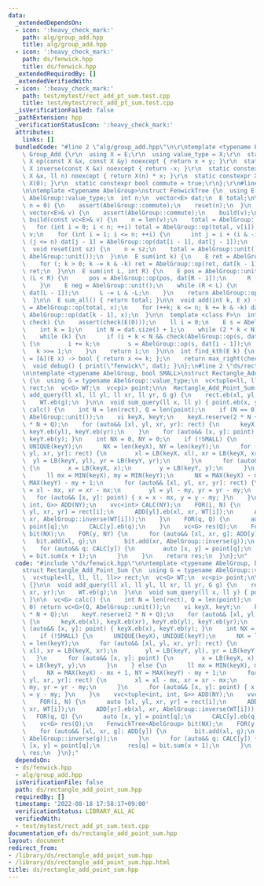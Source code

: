 ```yaml
---
data:
  _extendedDependsOn:
  - icon: ':heavy_check_mark:'
    path: alg/group_add.hpp
    title: alg/group_add.hpp
  - icon: ':heavy_check_mark:'
    path: ds/fenwick.hpp
    title: ds/fenwick.hpp
  _extendedRequiredBy: []
  _extendedVerifiedWith:
  - icon: ':heavy_check_mark:'
    path: test/mytest/rect_add_pt_sum.test.cpp
    title: test/mytest/rect_add_pt_sum.test.cpp
  _isVerificationFailed: false
  _pathExtension: hpp
  _verificationStatusIcon: ':heavy_check_mark:'
  attributes:
    links: []
  bundledCode: "#line 2 \"alg/group_add.hpp\"\n\r\ntemplate <typename E>\r\nstruct\
    \ Group_Add {\r\n  using X = E;\r\n  using value_type = X;\r\n  static constexpr\
    \ X op(const X &x, const X &y) noexcept { return x + y; }\r\n  static constexpr\
    \ X inverse(const X &x) noexcept { return -x; }\r\n  static constexpr X power(const\
    \ X &x, ll n) noexcept { return X(n) * x; }\r\n  static constexpr X unit() { return\
    \ X(0); }\r\n  static constexpr bool commute = true;\r\n};\r\n#line 3 \"ds/fenwick.hpp\"\
    \n\ntemplate <typename AbelGroup>\nstruct FenwickTree {\n  using E = typename\
    \ AbelGroup::value_type;\n  int n;\n  vector<E> dat;\n  E total;\n\n  FenwickTree(int\
    \ n = 0) {\n    assert(AbelGroup::commute);\n    reset(n);\n  }\n  FenwickTree(const\
    \ vector<E>& v) {\n    assert(AbelGroup::commute);\n    build(v);\n  }\n\n  void\
    \ build(const vc<E>& v) {\n    n = len(v);\n    total = AbelGroup::unit();\n \
    \   for (int i = 0; i < n; ++i) total = AbelGroup::op(total, v[i]);\n    dat =\
    \ v;\n    for (int i = 1; i <= n; ++i) {\n      int j = i + (i & -i);\n      if\
    \ (j <= n) dat[j - 1] = AbelGroup::op(dat[i - 1], dat[j - 1]);\n    }\n  }\n\n\
    \  void reset(int sz) {\n    n = sz;\n    total = AbelGroup::unit();\n    dat.assign(n,\
    \ AbelGroup::unit());\n  }\n\n  E sum(int k) {\n    E ret = AbelGroup::unit();\n\
    \    for (; k > 0; k -= k & -k) ret = AbelGroup::op(ret, dat[k - 1]);\n    return\
    \ ret;\n  }\n\n  E sum(int L, int R) {\n    E pos = AbelGroup::unit();\n    while\
    \ (L < R) {\n      pos = AbelGroup::op(pos, dat[R - 1]);\n      R -= R & -R;\n\
    \    }\n    E neg = AbelGroup::unit();\n    while (R < L) {\n      neg = AbelGroup::op(neg,\
    \ dat[L - 1]);\n      L -= L & -L;\n    }\n    return AbelGroup::op(pos, AbelGroup::inverse(neg));\n\
    \  }\n\n  E sum_all() { return total; }\n\n  void add(int k, E x) {\n    total\
    \ = AbelGroup::op(total, x);\n    for (++k; k <= n; k += k & -k) dat[k - 1] =\
    \ AbelGroup::op(dat[k - 1], x);\n  }\n\n  template <class F>\n  int max_right(F&\
    \ check) {\n    assert(check(E(0)));\n    ll i = 0;\n    E s = AbelGroup::unit();\n\
    \    int k = 1;\n    int N = dat.size() + 1;\n    while (2 * k < N) k *= 2;\n\
    \    while (k) {\n      if (i + k < N && check(AbelGroup::op(s, dat[i + k - 1])))\
    \ {\n        i += k;\n        s = AbelGroup::op(s, dat[i - 1]);\n      }\n   \
    \   k >>= 1;\n    }\n    return i;\n  }\n\n  int find_kth(E k) {\n    auto check\
    \ = [&](E x) -> bool { return x <= k; };\n    return max_right(check);\n  }\n\n\
    \  void debug() { print(\"fenwick\", dat); }\n};\n#line 2 \"ds/rectangle_add_point_sum.hpp\"\
    \n\ntemplate <typename AbelGroup, bool SMALL>\nstruct Rectangle_Add_Point_Sum\
    \ {\n  using G = typename AbelGroup::value_type;\n  vc<tuple<ll, ll, ll, ll>>\
    \ rect;\n  vc<G> WT;\n  vc<pi> point;\n\n  Rectangle_Add_Point_Sum() {}\n\n  void\
    \ add_query(ll xl, ll yl, ll xr, ll yr, G g) {\n    rect.eb(xl, yl, xr, yr);\n\
    \    WT.eb(g);\n  }\n\n  void sum_query(ll x, ll y) { point.eb(x, y); }\n\n  vc<G>\
    \ calc() {\n    int N = len(rect), Q = len(point);\n    if (N == 0) return vc<G>(Q,\
    \ AbelGroup::unit());\n    vi keyX, keyY;\n    keyX.reserve(2 * N + Q);\n    keyY.reserve(2\
    \ * N + Q);\n    for (auto&& [xl, yl, xr, yr]: rect) {\n      keyX.eb(xl), keyX.eb(xr),\
    \ keyY.eb(yl), keyY.eb(yr);\n    }\n    for (auto&& [x, y]: point) { keyX.eb(x),\
    \ keyY.eb(y); }\n    int NX = 0, NY = 0;\n    if (!SMALL) {\n      UNIQUE(keyX),\
    \ UNIQUE(keyY);\n      NX = len(keyX), NY = len(keyY);\n      for (auto&& [xl,\
    \ yl, xr, yr]: rect) {\n        xl = LB(keyX, xl), xr = LB(keyX, xr);\n      \
    \  yl = LB(keyY, yl), yr = LB(keyY, yr);\n      }\n      for (auto&& [x, y]: point)\
    \ {\n        x = LB(keyX, x);\n        y = LB(keyY, y);\n      }\n    } else {\n\
    \      ll mx = MIN(keyX), my = MIN(keyY);\n      NX = MAX(keyX) - mx + 1, NY =\
    \ MAX(keyY) - my + 1;\n      for (auto&& [xl, yl, xr, yr]: rect) {\n        xl\
    \ = xl - mx, xr = xr - mx;\n        yl = yl - my, yr = yr - my;\n      }\n   \
    \   for (auto&& [x, y]: point) { x = x - mx, y = y - my; }\n    }\n    vvc<tuple<int,\
    \ int, G>> ADD(NY);\n    vvc<int> CALC(NY);\n    FOR(i, N) {\n      auto [xl,\
    \ yl, xr, yr] = rect[i];\n      ADD[yl].eb(xl, xr, WT[i]);\n      ADD[yr].eb(xl,\
    \ xr, AbelGroup::inverse(WT[i]));\n    }\n    FOR(q, Q) {\n      auto [x, y] =\
    \ point[q];\n      CALC[y].eb(q);\n    }\n    vc<G> res(Q);\n    FenwickTree<AbelGroup>\
    \ bit(NX);\n    FOR(y, NY) {\n      for (auto&& [xl, xr, g]: ADD[y]) {\n     \
    \   bit.add(xl, g);\n        bit.add(xr, AbelGroup::inverse(g));\n      }\n  \
    \    for (auto&& q: CALC[y]) {\n        auto [x, y] = point[q];\n        res[q]\
    \ = bit.sum(x + 1);\n      }\n    }\n    return res;\n  }\n};\n"
  code: "#include \"ds/fenwick.hpp\"\n\ntemplate <typename AbelGroup, bool SMALL>\n\
    struct Rectangle_Add_Point_Sum {\n  using G = typename AbelGroup::value_type;\n\
    \  vc<tuple<ll, ll, ll, ll>> rect;\n  vc<G> WT;\n  vc<pi> point;\n\n  Rectangle_Add_Point_Sum()\
    \ {}\n\n  void add_query(ll xl, ll yl, ll xr, ll yr, G g) {\n    rect.eb(xl, yl,\
    \ xr, yr);\n    WT.eb(g);\n  }\n\n  void sum_query(ll x, ll y) { point.eb(x, y);\
    \ }\n\n  vc<G> calc() {\n    int N = len(rect), Q = len(point);\n    if (N ==\
    \ 0) return vc<G>(Q, AbelGroup::unit());\n    vi keyX, keyY;\n    keyX.reserve(2\
    \ * N + Q);\n    keyY.reserve(2 * N + Q);\n    for (auto&& [xl, yl, xr, yr]: rect)\
    \ {\n      keyX.eb(xl), keyX.eb(xr), keyY.eb(yl), keyY.eb(yr);\n    }\n    for\
    \ (auto&& [x, y]: point) { keyX.eb(x), keyY.eb(y); }\n    int NX = 0, NY = 0;\n\
    \    if (!SMALL) {\n      UNIQUE(keyX), UNIQUE(keyY);\n      NX = len(keyX), NY\
    \ = len(keyY);\n      for (auto&& [xl, yl, xr, yr]: rect) {\n        xl = LB(keyX,\
    \ xl), xr = LB(keyX, xr);\n        yl = LB(keyY, yl), yr = LB(keyY, yr);\n   \
    \   }\n      for (auto&& [x, y]: point) {\n        x = LB(keyX, x);\n        y\
    \ = LB(keyY, y);\n      }\n    } else {\n      ll mx = MIN(keyX), my = MIN(keyY);\n\
    \      NX = MAX(keyX) - mx + 1, NY = MAX(keyY) - my + 1;\n      for (auto&& [xl,\
    \ yl, xr, yr]: rect) {\n        xl = xl - mx, xr = xr - mx;\n        yl = yl -\
    \ my, yr = yr - my;\n      }\n      for (auto&& [x, y]: point) { x = x - mx, y\
    \ = y - my; }\n    }\n    vvc<tuple<int, int, G>> ADD(NY);\n    vvc<int> CALC(NY);\n\
    \    FOR(i, N) {\n      auto [xl, yl, xr, yr] = rect[i];\n      ADD[yl].eb(xl,\
    \ xr, WT[i]);\n      ADD[yr].eb(xl, xr, AbelGroup::inverse(WT[i]));\n    }\n \
    \   FOR(q, Q) {\n      auto [x, y] = point[q];\n      CALC[y].eb(q);\n    }\n\
    \    vc<G> res(Q);\n    FenwickTree<AbelGroup> bit(NX);\n    FOR(y, NY) {\n  \
    \    for (auto&& [xl, xr, g]: ADD[y]) {\n        bit.add(xl, g);\n        bit.add(xr,\
    \ AbelGroup::inverse(g));\n      }\n      for (auto&& q: CALC[y]) {\n        auto\
    \ [x, y] = point[q];\n        res[q] = bit.sum(x + 1);\n      }\n    }\n    return\
    \ res;\n  }\n};"
  dependsOn:
  - ds/fenwick.hpp
  - alg/group_add.hpp
  isVerificationFile: false
  path: ds/rectangle_add_point_sum.hpp
  requiredBy: []
  timestamp: '2022-08-18 17:58:17+09:00'
  verificationStatus: LIBRARY_ALL_AC
  verifiedWith:
  - test/mytest/rect_add_pt_sum.test.cpp
documentation_of: ds/rectangle_add_point_sum.hpp
layout: document
redirect_from:
- /library/ds/rectangle_add_point_sum.hpp
- /library/ds/rectangle_add_point_sum.hpp.html
title: ds/rectangle_add_point_sum.hpp
---
```

